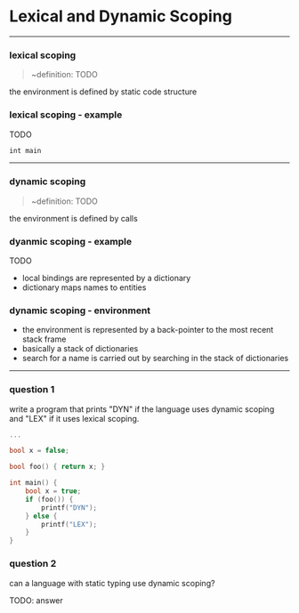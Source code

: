 # Lexical and Dynamic Scoping

---

### lexical scoping

> ~definition: TODO

the environment is defined by static code structure

<!--vert-->

### lexical scoping - example

TODO

```rust
int main
```

---

### dynamic scoping

> ~definition: TODO

the environment is defined by calls

<!--vert-->

### dyanmic scoping - example

TODO

<!--vert-->

* local bindings are represented by a dictionary
* dictionary maps names to entities

<!--vert-->

### dynamic scoping - environment

* the environment is represented by a back-pointer to the most recent stack frame
* basically a stack of dictionaries
* search for a name is carried out by searching in the stack of dictionaries

---

### question 1

write a program that prints "DYN" if the language uses dynamic scoping and "LEX" if it uses lexical scoping.

```cpp
...
```

<!--vert-->

```cpp
bool x = false;

bool foo() { return x; }

int main() {
    bool x = true;
    if (foo()) {
        printf("DYN");
    } else {
        printf("LEX");
    }
}
```

<!--vert-->

### question 2

can a language with static typing use dynamic scoping?

<!--vert-->

TODO: answer
